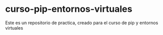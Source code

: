 # curso-pip-entornos-virtuales

Este es un repositorio de practica, creado para el curso de pip y entornos virtuales